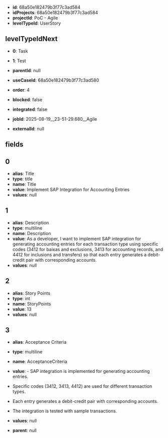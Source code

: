 - **id**: 68a50e182479b3f77c3ad584
- **idProjects**: 68a50e182479b3f77c3ad584
- **projectId**: PoC - Agile
- **levelTypeId**: UserStory
## levelTypeIdNext
- **0**: Task
- **1**: Test

- **parentId**: null
- **useCaseId**: 68a50e182479b3f77c3ad580
- **order**: 4
- **blocked**: false
- **integrated**: false
- **jobId**: 2025-08-19__23-51-29.680__Agile
- **externalId**: null
## fields
## 0
- **alias**: Title
- **type**: title
- **name**: Title
- **value**: Implement SAP Integration for Accounting Entries
- **values**: null

## 1
- **alias**: Description
- **type**: multiline
- **name**: Description
- **value**: As a developer, I want to implement SAP integration for generating accounting entries for each transaction type using specific codes (3412 for baixas and exclusions, 3413 for accounting records, and 4412 for inclusions and transfers) so that each entry generates a debit-credit pair with corresponding accounts.
- **values**: null

## 2
- **alias**: Story Points
- **type**: int
- **name**: StoryPoints
- **value**: 13
- **values**: null

## 3
- **alias**: Acceptance Criteria
- **type**: multiline
- **name**: AcceptanceCriteria
- **value**: - SAP integration is implemented for generating accounting entries.
- Specific codes (3412, 3413, 4412) are used for different transaction types.
- Each entry generates a debit-credit pair with corresponding accounts.
- The integration is tested with sample transactions.
- **values**: null


- **parent**: null
